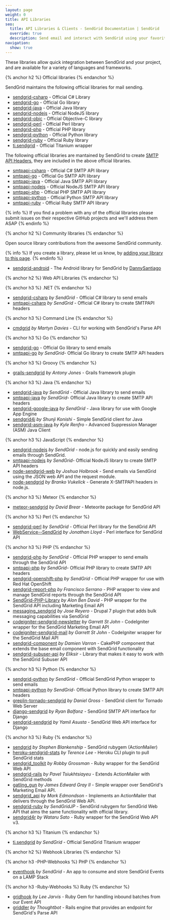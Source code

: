 ```yaml
---
layout: page
weight: 0
title: API Libraries
seo:
  title: API Libraries & Clients - SendGrid Documentation | SendGrid
  override: true
  description: Send email and interact with SendGrid using your favorite language including Python, Go, Node.js, Ruby, PHP, Java, C#, Perl, Objective-C, and more.
navigation:
  show: true
---
```


These libraries allow quick integration between SendGrid and your project, and are available for a variety of languages and frameworks.

{% anchor h2 %}
Official libraries 
{% endanchor %}

SendGrid maintains the following official libraries for mail sending.

-   [sendgrid-csharp](http://github.com/sendgrid/sendgrid-csharp) - Official C\# Library
-   [sendgrid-go](http://github.com/sendgrid/sendgrid-go) - Official Go library
-   [sendgrid-java](http://github.com/sendgrid/sendgrid-java) - Official Java library
-   [sendgrid-nodejs](http://github.com/sendgrid/sendgrid-nodejs) - Official NodeJS library
-   [sendgrid-objc](http://github.com/sendgrid/sendgrid-objc) - Official Objective-C library
-   [sendgrid-perl](http://github.com/sendgrid/sendgrid-perl) - Official Perl library
-   [sendgrid-php](http://github.com/sendgrid/sendgrid-php) - Official PHP library
-   [sendgrid-python](http://github.com/sendgrid/sendgrid-python) - Official Python library
-   [sendgrid-ruby](http://github.com/sendgrid/sendgrid-ruby) - Official Ruby library
-   [ti.sendgrid](http://github.com/sendgrid/ti.sendgrid) - Official Titanium wrapper

The following official libraries are mantained by SendGrid to create [SMTP API Headers]({{root_url}}/API_Reference/SMTP_API/index.html), they are included in the above official libraries.

-   [smtpapi-csharp](http://github.com/sendgrid/smtpapi-csharp) - Official C\# SMTP API library
-   [smtpapi-go](http://github.com/sendgrid/smtpapi-go) - Official Go SMTP API library
-   [smtpapi-java](http://github.com/sendgrid/smtpapi-java) - Official Java SMTP API library
-   [smtpapi-nodejs](http://github.com/sendgrid/smtpapi-nodejs) - Official NodeJS SMTP API library
-   [smtpapi-php](http://github.com/sendgrid/smtpapi-php) - Official PHP SMTP API library
-   [smtpapi-python](http://github.com/sendgrid/smtpapi-python) - Official Python SMTP API library
-   [smtpapi-ruby](http://github.com/sendgrid/smtpapi-ruby) - Official Ruby SMTP API library

{% info %}
If you find a problem with any of the official libraries please submit issues on their respective GitHub projects and we'll address them ASAP 
{% endinfo %}

{% anchor h2 %}
Community libraries 
{% endanchor %}

Open source library contributions from the awesome SendGrid community.

{% info %}
If you create a library, please let us know, by [adding your library to this page](https://github.com/sendgrid/docs/blob/develop/source/{{page.path}}). 
{% endinfo %}

-   [sendgrid-android](https://github.com/danysantiago/sendgrid-android) - The Android library for SendGrid by [DannySantiago](https://github.com/danysantiago)

{% anchor h2 %}
Web API Libraries 
{% endanchor %}

{% anchor h3 %}
.NET 
{% endanchor %}

-   [sendgrid-csharp](http://github.com/sendgrid/sendgrid-csharp) *by SendGrid* - Official C\# library to send emails
-   [smtpapi-csharp](http://github.com/sendgrid/smtpapi-csharp) *by SendGrid* - Official C\# library to create SMTPAPI headers

{% anchor h3 %}
Command Line 
{% endanchor %}

-   [cmdgrid](http://github.com/martyndavies/cmdgrid) *by Martyn Davies* - CLI for working with SendGrid's Parse API

{% anchor h3 %}
Go 
{% endanchor %}

-   [sendgrid-go](http://github.com/sendgrid/sendgrid-go) - Official Go library to send emails
-   [smtpapi-go](http://github.com/sendgrid/smtpapi-go) *by SendGrid*- Official Go library to create SMTP API headers

{% anchor h3 %}
Groovy 
{% endanchor %}

-   [grails-sendgrid](http://github.com/aiten/grails-sendgrid) *by Antony Jones* - Grails framework plugin

{% anchor h3 %}
Java 
{% endanchor %}

-   [sendgrid-java](https://github.com/sendgrid/sendgrid-java) *by SendGrid* - Official Java library to send emails
-   [smtpapi-java](http://github.com/sendgrid/smtpapi-java) *by SendGrid*- Official Java library to create SMTP API headers
-   [sendgrid-google-java](https://github.com/sendgrid/sendgrid-google-java) *by SendGrid* - Java library for use with Google App Engine
-   [sendgrid4j](https://github.com/shunjikonishi/sendgrid4j) *by Shunji Konishi* - Simple SendGrid client for Java
-   [sendgrid-asm-java](https://github.com/krenfro/sendgrid-asm-java) *by Kyle Renfro* - Advanced Suppression Manager (ASM) Java Client

{% anchor h3 %}
JavaScript 
{% endanchor %}

-   [sendgrid-nodejs](http://github.com/sendgrid/sendgrid-nodejs) *by SendGrid* - node.js for quickly and easily sending emails through SendGrid.
-   [smtpapi-nodejs](http://github.com/sendgrid/smtpapi-nodejs) *by SendGrid*- Official NodeJS library to create SMTP API headers
-   [node-sendgrid-web](http://github.com/jesusabdullah/node-sendgrid-web) *by Joshua Holbrook* - Send emails via SendGrid using the JSON web API and the request module.
-   [node-sendgrid](https://github.com/HerdHound/node-sendgrid) *by Branko Vukelick* - Generate X-SMTPAPI headers in node.js.

{% anchor h3 %}
Meteor 
{% endanchor %}

-   [meteor-sendgrid](https://github.com/DavidBrear/meteor-sendgrid) *by David Brear* - Meteorite package for SendGrid API

{% anchor h3 %}
Perl 
{% endanchor %}

-   [sendgrid-perl](http://github.com/sendgrid/sendgrid-perl) *by SendGrid* - Official Perl library for the SendGrid API
-   [WebService--SendGrid](http://github.com/majrmovies/WebService--SendGrid) *by Jonathan Lloyd* - Perl interface for SendGrid API

{% anchor h3 %}
PHP 
{% endanchor %}

-   [sendgrid-php](http://github.com/sendgrid/sendgrid-php) *by SendGrid* - Official PHP wrapper to send emails through the SendGrid API
-   [smtpapi-php](http://github.com/sendgrid/smtpapi-php) *by SendGrid*- Official PHP library to create SMTP API headers
-   [sendgrid-openshift-php](https://github.com/sendgrid/openshift-sendgrid-php) *by SendGrid* - Official PHP wrapper for use with Red Hat OpenShift
-   [sendgrid-report-php](https://github.com/fcosrno/sendgrid-report-php) *by Francisco Serrano* - PHP wrapper to view and manage SendGrid reports through the SendGrid API
-   [SendGrid-PHP-Library](https://github.com/alonbendavid/SendGrid-PHP-Library) *by Alon Ben David* - PHP wrapper for the SendGrid API including Marketing Email API
-   [messaging_sendgrid](http://github.com/josereyero/messaging_sendgrid) *by Jose Reyero* - Drupal 7 plugin that adds bulk messaging capabilities via SendGrid
-   [codeigniter-sendgrid-newsletter](http://github.com/bold/codeigniter-sendgrid-newsletter) *by Garrett St John* - CodeIgniter wrapper for the SendGrid Marketing Email API
-   [codeigniter-sendgrid-mail](http://github.com/bold/codeigniter-sendgrid-mail) *by Garrett St John* - CodeIgniter wrapper for the SendGrid Mail API
-   [sendgrid-component](http://github.com/damusnet/sendgrid-component) *by Damien Varron* - CakePHP component that extends the base email component with SendGrid functionality
-   [sendgrid-subuser-api](https://github.com/eliksir/sendgrid-subuser-api) *by Eliksir* - Library that makes it easy to work with the SendGrid Subuser API

{% anchor h3 %}
Python 
{% endanchor %}

-   [sendgrid-python](http://github.com/sendgrid/sendgrid-python) *by SendGrid* - Official SendGrid Python wrapper to send emails
-   [smtpapi-python](http://github.com/sendgrid/smtpapi-python) *by SendGrid*- Official Python library to create SMTP API headers
-   [greplin-tornado-sendgrid](https://github.com/Cue/greplin-tornado-sendgrid) *by Daniel Gross* - SendGrid client for Tornado Web Server
-   [django-sendgrid](https://github.com/RyanBalfanz/django-sendgrid) *by Ryan Balfanz* - SendGrid SMTP API interface for Django
-   [sendgrid-sendgrid](https://github.com/elbuo8/sendgrid-django) *by Yamil Asusta* - SendGrid Web API interface for Django

{% anchor h3 %}
Ruby 
{% endanchor %}

-   [sendgrid](http://github.com/stephenb/sendgrid) *by Stephen Blankenship* - SendGrid rubygem (ActionMailer)
-   [heroku-sendgrid-stats](https://github.com/hone/heroku-sendgrid-stats) *by Terence Lee* - Heroku CLI plugin to pull SendGrid stats
-   [sendgrid_toolkit](http://github.com/freerobby/sendgrid_toolkit) *by Robby Grossman* - Ruby wrapper for the SendGrid Web API
-   [sendgrid-rails](http://github.com/PavelTyk/sendgrid-rails) *by Pavel Tsiukhtsiayeu* - Extends ActionMailer with SendGrid methods
-   [gatling_gun](http://github.com/okrb/gatling_gun) *by James Edward Gray II* - Simple wrapper over SendGrid's Marketing Email API.
-   [sendgrid_api](http://github.com/markedmondson/sendgrid_api) *by Mark Edmondson* - Implements an ActionMailer that delivers through the SendGrid Web API.
-   [sendgrid-ruby](https://github.com/SendGridJP/sendgrid-ruby) *by SendGridJP* - SendGrid rubygem for SendGrid Web API that aims the same functionality with official library.
-   [sendgrid4r](https://github.com/awwa/sendgrid4r) *by Wataru Sato* - Ruby wrapper for the SendGrid Web API v3.

{% anchor h3 %}
Titanium 
{% endanchor %}

-   [ti.sendgrid](http://github.com/sendgrid/ti.sendgrid) *by SendGrid* - Official SendGrid Titanium wrapper

{% anchor h2 %}
Webhook Libraries 
{% endanchor %}

{% anchor h3 -PHP-Webhooks %}
PHP 
{% endanchor %}

-   [eventhook](http://sendgrid.github.io/eventkit/setup.html) *by SendGrid* - An app to consume and store SendGrid Events on a LAMP Stack

{% anchor h3 -Ruby-Webhooks %}
Ruby 
{% endanchor %}

-   [gridhook](https://github.com/injekt/gridhook) *by Lee Jarvis* - Ruby Gem for handling inbound batches from our Event API
-   [griddler](https://github.com/thoughtbot/griddler) *by Thoughtbot* - Rails engine that provides an endpoint for SendGrid's Parse API
